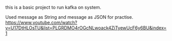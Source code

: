 this is a basic project to run kafka on system.

Used message as String and message as JSON for practise. 
https://www.youtube.com/watch?v=U17DtHLOsTU&list=PLGRDMO4rOGcNLwoack4ZiTyewUcF6y6BU&index=1

